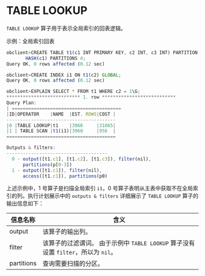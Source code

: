 TABLE LOOKUP 
=================================

`TABLE LOOKUP` 算子用于表示全局索引的回表逻辑。

示例：全局索引回表

```javascript
obclient>CREATE TABLE t1(c1 INT PRIMARY KEY, c2 INT, c3 INT) PARTITION BY 
       HASH(c1) PARTITIONS 4;
Query OK, 0 rows affected (0.12 sec)

obclient>CREATE INDEX i1 ON t1(c2) GLOBAL;
Query OK, 0 rows affected (0.12 sec)

obclient>EXPLAIN SELECT * FROM t1 WHERE c2 = 1\G;
*************************** 1. row ***************************
Query Plan:
| ========================================
|ID|OPERATOR    |NAME  |EST. ROWS|COST |
----------------------------------------
|0 |TABLE LOOKUP|t1    |3960     |31065|
|1 | TABLE SCAN |t1(i1)|3960     |956  |
========================================

Outputs & filters:
-------------------------------------
  0 - output([t1.c1], [t1.c2], [t1.c3]), filter(nil),
      partitions(p[0-3])
  1 - output([t1.c1]), filter(nil),
      access([t1.c1]), partitions(p0)
```



上述示例中，1 号算子是扫描全局索引 `i1`，0 号算子表明从主表中获取不在全局索引的列。执行计划展示中的 `outputs & filters` 详细展示了 `TABLE LOOKUP` 算子的输出信息如下：


|  **信息名称**  |                                  **含义**                                   |
|------------|---------------------------------------------------------------------------|
| output     | 该算子的输出列。                                                                  |
| filter     | 该算子的过滤谓词。 由于示例中 `TABLE LOOKUP` 算子没有设置 `filter`，所以为 `nil`。 |
| partitions | 查询需要扫描的分区。                                                                |


